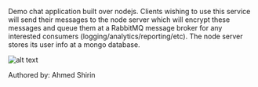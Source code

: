 Demo chat application built over nodejs.
Clients wishing to use this service will send their messages to the node server which will encrypt these messages and queue them at a RabbitMQ message broker for any interested consumers (logging/analytics/reporting/etc).
The node server stores its user info at a mongo database.

![alt text](https://raw.githubusercontent.com/asarnaout/elitechat/master/infrastructure.png)

Authored by: Ahmed Shirin
